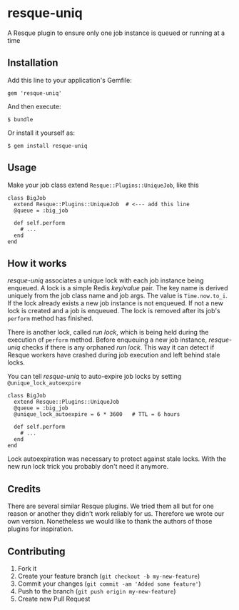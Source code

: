 # resque-uniq

A Resque plugin to ensure only one job instance is queued or running at a time

## Installation

Add this line to your application's Gemfile:

    gem 'resque-uniq'

And then execute:

    $ bundle

Or install it yourself as:

    $ gem install resque-uniq

## Usage

Make your job class extend `Resque::Plugins::UniqueJob`, like this

    class BigJob
      extend Resque::Plugins::UniqueJob  # <--- add this line
      @queue = :big_job

      def self.perform
        # ...
      end
    end

## How it works

_resque-uniq_ associates a unique lock with each job instance being enqueued. A lock is a simple Redis _key/value_ pair.
The key name is derived uniquely from the job class name and job args. The value is `Time.now.to_i`. If the lock already
exists a new job instance is not enqueued. If not a new lock is created and a job is enqueued. The lock is removed after
its job's `perform` method has finished.

There is another lock, called _run lock_, which is being held during the execution of `perform` method. Before enqueuing
a new job instance, _resque-uniq_ checks if there is any orphaned _run lock_. This way it can detect if Resque workers
have crashed during job execution and left behind stale locks.

You can tell _resque-uniq_ to auto-expire job locks by setting `@unique_lock_autoexpire`

    class BigJob
      extend Resque::Plugins::UniqueJob
      @queue = :big_job
      @unique_lock_autoexpire = 6 * 3600   # TTL = 6 hours

      def self.perform
        # ...
      end
    end

Lock autoexpiration was necessary to protect against stale locks. With the new run lock trick you probably don't need it anymore.

## Credits

There are several similar Resque plugins. We tried them all but for one reason or another they didn't work reliably
for us. Therefore we wrote our own version. Nonetheless we would like to thank the authors of those plugins for inspiration.

## Contributing

1. Fork it
2. Create your feature branch (`git checkout -b my-new-feature`)
3. Commit your changes (`git commit -am 'Added some feature'`)
4. Push to the branch (`git push origin my-new-feature`)
5. Create new Pull Request
